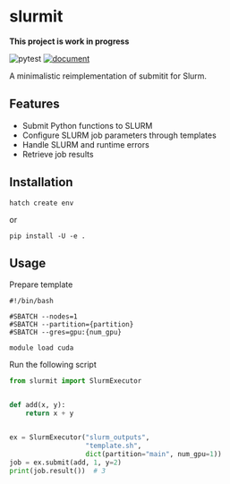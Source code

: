# slurmit

**This project is work in progress**

![pytest](https://github.com/moskomule/slurmit/workflows/pytest/badge.svg)
[![document](https://img.shields.io/static/v1?label=doc&message=slurmit&color=blue)](https://moskomule.github.io/slurmit)

A minimalistic reimplementation of submitit for Slurm.

## Features

- Submit Python functions to SLURM
- Configure SLURM job parameters through templates
- Handle SLURM and runtime errors
- Retrieve job results

## Installation

```
hatch create env
```

or

```
pip install -U -e .
```

## Usage

Prepare template

```shell
#!/bin/bash

#SBATCH --nodes=1
#SBATCH --partition={partition}
#SBATCH --gres=gpu:{num_gpu}

module load cuda
```

Run the following script

```python
from slurmit import SlurmExecutor


def add(x, y):
    return x + y


ex = SlurmExecutor("slurm_outputs",
                   "template.sh",
                   dict(partition="main", num_gpu=1))
job = ex.submit(add, 1, y=2)
print(job.result())  # 3
```